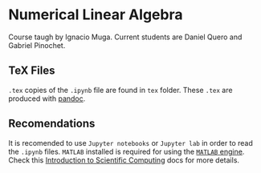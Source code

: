 # Numerical Linear Algebra

Course taugh by Ignacio Muga. Current students are Daniel Quero and Gabriel Pinochet.

## TeX Files

`.tex` copies of the `.ipynb` file are found in `tex` folder. These `.tex` are produced with [pandoc](https://pandoc.org/).

## Recomendations

It is recomended to use `Jupyter notebooks` or `Jupyter lab` in order to read the `.ipynb` files. `MATLAB` installed is required for using the [`MATLAB` engine](https://la.mathworks.com/help/matlab/matlab_external/install-the-matlab-engine-for-python.html). Check this [Introduction to Scientific Computing](https://am111.readthedocs.io/en/latest/index.html) docs for more details.
